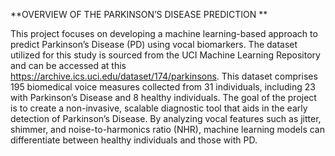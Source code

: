 **OVERVIEW OF THE PARKINSON’S DISEASE PREDICTION **

This project focuses on developing a machine learning-based approach to predict Parkinson’s Disease (PD) using vocal biomarkers. The dataset utilized for this study is sourced from the UCI Machine Learning Repository and can be accessed at this https://archive.ics.uci.edu/dataset/174/parkinsons. This dataset comprises 195 biomedical voice measures collected from 31 individuals, including 23 with Parkinson’s Disease and 8 healthy individuals.  The goal of the project is to create a non-invasive, scalable diagnostic tool that aids in the early detection of Parkinson’s Disease. By analyzing vocal features such as jitter, shimmer, and noise-to-harmonics ratio (NHR), machine learning models can differentiate between healthy individuals and those with PD.
